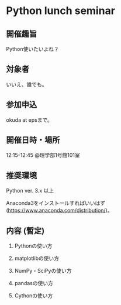 # Python lunch seminar

## 開催趣旨
Python使いたいよね？

## 対象者
いいえ、誰でも。

## 参加申込
okuda at epsまで。

## 開催日時・場所
12:15-12:45 @理学部1号館101室

## 推奨環境
Python ver. 3.x 以上

Anaconda3をインストールすればいいはず(https://www.anaconda.com/distribution/)。

## 内容 (暫定)
1. Pythonの使い方

2. matplotlibの使い方

3. NumPy・SciPyの使い方

4. pandasの使い方

5. Cythonの使い方
